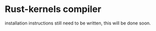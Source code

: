 # Rust-kernels compiler
installation instructions still need to be written, this will be done soon.
